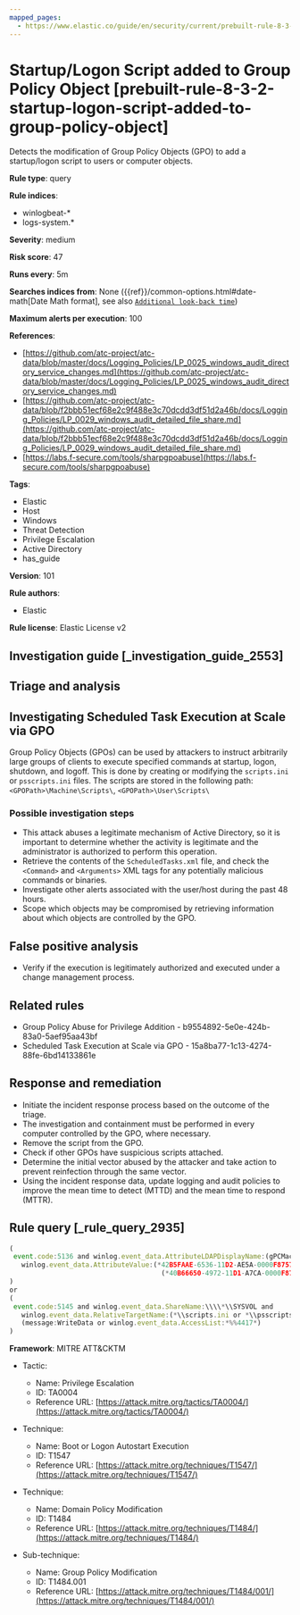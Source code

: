 ```yaml
---
mapped_pages:
  - https://www.elastic.co/guide/en/security/current/prebuilt-rule-8-3-2-startup-logon-script-added-to-group-policy-object.html
---
```


# Startup/Logon Script added to Group Policy Object [prebuilt-rule-8-3-2-startup-logon-script-added-to-group-policy-object]

Detects the modification of Group Policy Objects (GPO) to add a startup/logon script to users or computer objects.

**Rule type**: query

**Rule indices**:

* winlogbeat-*
* logs-system.*

**Severity**: medium

**Risk score**: 47

**Runs every**: 5m

**Searches indices from**: None ({{ref}}/common-options.html#date-math[Date Math format], see also [`Additional look-back time`](docs-content://solutions/security/detect-and-alert/create-detection-rule.md#rule-schedule))

**Maximum alerts per execution**: 100

**References**:

* [https://github.com/atc-project/atc-data/blob/master/docs/Logging_Policies/LP_0025_windows_audit_directory_service_changes.md](https://github.com/atc-project/atc-data/blob/master/docs/Logging_Policies/LP_0025_windows_audit_directory_service_changes.md)
* [https://github.com/atc-project/atc-data/blob/f2bbb51ecf68e2c9f488e3c70dcdd3df51d2a46b/docs/Logging_Policies/LP_0029_windows_audit_detailed_file_share.md](https://github.com/atc-project/atc-data/blob/f2bbb51ecf68e2c9f488e3c70dcdd3df51d2a46b/docs/Logging_Policies/LP_0029_windows_audit_detailed_file_share.md)
* [https://labs.f-secure.com/tools/sharpgpoabuse](https://labs.f-secure.com/tools/sharpgpoabuse)

**Tags**:

* Elastic
* Host
* Windows
* Threat Detection
* Privilege Escalation
* Active Directory
* has_guide

**Version**: 101

**Rule authors**:

* Elastic

**Rule license**: Elastic License v2

## Investigation guide [_investigation_guide_2553]

## Triage and analysis

## Investigating Scheduled Task Execution at Scale via GPO

Group Policy Objects (GPOs) can be used by attackers to instruct arbitrarily large groups of
clients to execute specified commands at startup, logon, shutdown, and logoff. This is done by creating or modifying the
`scripts.ini` or `psscripts.ini` files. The scripts are stored in the following path: `<GPOPath>\Machine\Scripts\`,
`<GPOPath>\User\Scripts\`

### Possible investigation steps

- This attack abuses a legitimate mechanism of Active Directory, so it is important to determine whether the activity
is legitimate and the administrator is authorized to perform this operation.
- Retrieve the contents of the `ScheduledTasks.xml` file, and check the `<Command>` and `<Arguments>` XML tags for any
potentially malicious commands or binaries.
- Investigate other alerts associated with the user/host during the past 48 hours.
- Scope which objects may be compromised by retrieving information about which objects are controlled by the GPO.

## False positive analysis

- Verify if the execution is legitimately authorized and executed under a change management process.

## Related rules

- Group Policy Abuse for Privilege Addition - b9554892-5e0e-424b-83a0-5aef95aa43bf
- Scheduled Task Execution at Scale via GPO - 15a8ba77-1c13-4274-88fe-6bd14133861e

## Response and remediation

- Initiate the incident response process based on the outcome of the triage.
- The investigation and containment must be performed in every computer controlled by the GPO, where necessary.
- Remove the script from the GPO.
- Check if other GPOs have suspicious scripts attached.
- Determine the initial vector abused by the attacker and take action to prevent reinfection through the same vector.
- Using the incident response data, update logging and audit policies to improve the mean time to detect (MTTD) and the
mean time to respond (MTTR).

## Rule query [_rule_query_2935]

```js
(
 event.code:5136 and winlog.event_data.AttributeLDAPDisplayName:(gPCMachineExtensionNames or gPCUserExtensionNames) and
   winlog.event_data.AttributeValue:(*42B5FAAE-6536-11D2-AE5A-0000F87571E3* and
                                      (*40B66650-4972-11D1-A7CA-0000F87571E3* or *40B6664F-4972-11D1-A7CA-0000F87571E3*))
)
or
(
 event.code:5145 and winlog.event_data.ShareName:\\\\*\\SYSVOL and
   winlog.event_data.RelativeTargetName:(*\\scripts.ini or *\\psscripts.ini) and
   (message:WriteData or winlog.event_data.AccessList:*%%4417*)
)
```

**Framework**: MITRE ATT&CKTM

* Tactic:

    * Name: Privilege Escalation
    * ID: TA0004
    * Reference URL: [https://attack.mitre.org/tactics/TA0004/](https://attack.mitre.org/tactics/TA0004/)

* Technique:

    * Name: Boot or Logon Autostart Execution
    * ID: T1547
    * Reference URL: [https://attack.mitre.org/techniques/T1547/](https://attack.mitre.org/techniques/T1547/)

* Technique:

    * Name: Domain Policy Modification
    * ID: T1484
    * Reference URL: [https://attack.mitre.org/techniques/T1484/](https://attack.mitre.org/techniques/T1484/)

* Sub-technique:

    * Name: Group Policy Modification
    * ID: T1484.001
    * Reference URL: [https://attack.mitre.org/techniques/T1484/001/](https://attack.mitre.org/techniques/T1484/001/)



